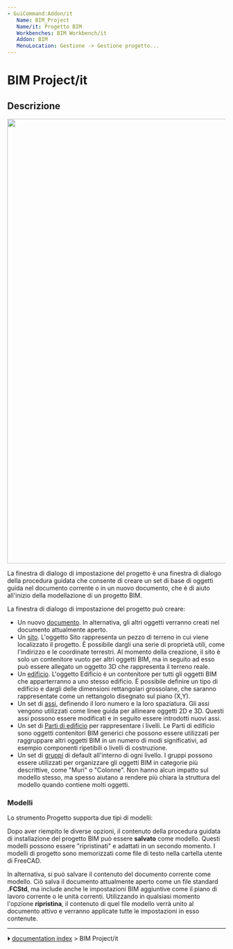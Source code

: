 ```yaml
---
- GuiCommand:Addon/it
   Name: BIM_Project
   Name/it: Progetto BIM
   Workbenches: BIM Workbench/it
   Addon: BIM
   MenuLocation: Gestione -> Gestione progetto...
---
```


# BIM Project/it

## Descrizione

<img alt="" src=images/BIM_project_screenshot.png  style="width:1024px;">

La finestra di dialogo di impostazione del progetto è una finestra di dialogo della procedura guidata che consente di creare un set di base di oggetti guida nel documento corrente o in un nuovo documento, che è di aiuto all\'inizio della modellazione di un progetto BIM.

La finestra di dialogo di impostazione del progetto può creare:

-   Un nuovo [documento](Document_structure/it.md). In alternativa, gli altri oggetti verranno creati nel documento attualmente aperto.
-   Un [sito](Arch_Site/it.md). L\'oggetto Sito rappresenta un pezzo di terreno in cui viene localizzato il progetto. È possibile dargli una serie di proprietà utili, come l\'indirizzo e le coordinate terrestri. Al momento della creazione, il sito è solo un contenitore vuoto per altri oggetti BIM, ma in seguito ad esso può essere allegato un oggetto 3D che rappresenta il terreno reale.
-   Un [edificio](Arch_Building/it.md). L\'oggetto Edificio è un contenitore per tutti gli oggetti BIM che apparterranno a uno stesso edificio. È possibile definire un tipo di edificio e dargli delle dimensioni rettangolari grossolane, che saranno rappresentate come un rettangolo disegnato sul piano (X,Y).
-   Un set di [assi](Arch_Axis/it.md), definendo il loro numero e la loro spaziatura. Gli assi vengono utilizzati come linee guida per allineare oggetti 2D e 3D. Questi assi possono essere modificati e in seguito essere introdotti nuovi assi.
-   Un set di [Parti di edificio](Arch_BuildingPart/it.md) per rappresentare i livelli. Le Parti di edificio sono oggetti contenitori BIM generici che possono essere utilizzati per raggruppare altri oggetti BIM in un numero di modi significativi, ad esempio componenti ripetibili o livelli di costruzione.
-   Un set di [gruppi](Std_Group/it.md) di default all\'interno di ogni livello. I gruppi possono essere utilizzati per organizzare gli oggetti BIM in categorie più descrittive, come \"Muri\" o \"Colonne\". Non hanno alcun impatto sul modello stesso, ma spesso aiutano a rendere più chiara la struttura del modello quando contiene molti oggetti.

### Modelli

Lo strumento Progetto supporta due tipi di modelli:

Dopo aver riempito le diverse opzioni, il contenuto della procedura guidata di installazione del progetto BIM può essere **salvato** come modello. Questi modelli possono essere \"ripristinati\" e adattati in un secondo momento. I modelli di progetto sono memorizzati come file di testo nella cartella utente di FreeCAD.

In alternativa, si può salvare il contenuto del documento corrente come modello. Ciò salva il documento attualmente aperto come un file standard **.FCStd**, ma include anche le impostazioni BIM aggiuntive come il piano di lavoro corrente o le unità correnti. Utilizzando in qualsiasi momento l\'opzione **ripristina**, il contenuto di quel file modello verrà unito al documento attivo e verranno applicate tutte le impostazioni in esso contenute.



---
⏵ [documentation index](../README.md) > BIM Project/it
